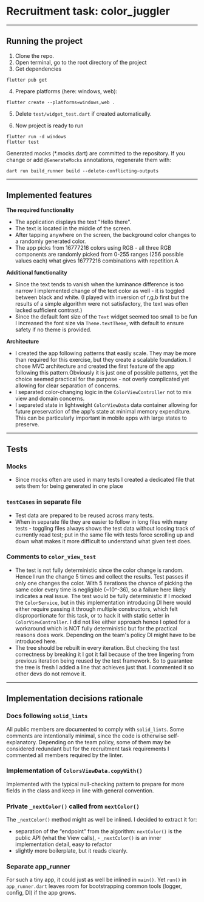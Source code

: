 # Recruitment task: color_juggler

---

## Running the project

1. Clone the repo.
2. Open terminal, go to the root directory of the project
3. Get dependencies

```
flutter pub get
```

4. Prepare platforms (here: windows, web):

```
flutter create --platforms=windows,web .
```

5. Delete `test/widget_test.dart` if created automatically.

6. Now project is ready to run

```
flutter run -d windows
flutter test
```

Generated mocks (*.mocks.dart) are committed to the repository. If you change or add
`@GenerateMocks` annotations, regenerate them with:

```
dart run build_runner build --delete-conflicting-outputs

```

---

## Implemented features

**The required functionality**

- The application displays the text "Hello there".
- The text is located in the middle of the screen.
- After tapping anywhere on the screen, the background color changes to a randomly generated color.
- The app picks from 16777216 colors using RGB - all three RGB components are randomly picked from
  0-255 ranges (256 possible values each) what gives 16777216 combinations with repetition.A

**Additional functionality**

- Since the text tends to vanish when the luminance difference is too narrow I implemented change of
  the text color as well - it is toggled between black and white. (I played with inversion of r,g,b
  first but the results of a simple algorithm were not satisfactory, the text was often lacked
  sufficient contrast.)
- Since the default font size of the `Text` widget seemed too small to be fun I increased the font
  size via `Theme.textTheme`, with default to ensure safety if no theme is provided.

**Architecture**

- I created the app following patterns that easily scale. They may be more than required for this
  exercise, but they create a scalable foundation. I chose MVC architecture and created the first
  feature of the app following this pattern.Obviously it is just one of possible patterns, yet the
  choice seemed practical for the purpose - not overly complicated yet allowing for clear separation
  of concerns.
- I separated color-changing logic in the `ColorViewController` not to mix view and domain concerns.
- I separeted state in lightweight `ColorViewData` data container allowing for future
  preservation of the app's state at minimal memory expenditure. This can be particularly important
  in mobile apps with large states to preserve.

---

## Tests

### Mocks

- Since mocks often are used in many tests I created a dedicated file that sets them for being
  generated in one place

### `testCases` in separate file

- Test data are prepared to be reused across many tests.
- When in separate file they are easier to follow in long files with many tests - toggling files
  always shows the test data without loosing track of currently read test; put in the same file with
  tests force scrolling up and down what makes it more difficult to understand what given test does.

### Comments to `color_view_test`

- The test is not fully deterministic since the color change is random. Hence I run the change 5
  times and collect the results. Test passes if only one changes the color. With 5 iterations
  the chance of picking the same color every time is negligible (~10^-36), so a failure here likely
  indicates a real issue. The test would be fully deterministic if I mocked the `ColorService`, but
  in this implementation introducing DI here would either require passing it through multiple
  constructors, which felt disproportionate for this task, or to hack it with static setter in
  `ColorViewController`. I did not like either approach hence I opted for a workaround which is NOT
  fully deterministic but for the practical reasons does work. Depending on the team's policy DI
  might have to be introduced here.
- The tree should be rebuilt in every iteration. But checking the test correctness by breaking it I
  got it fail because of the tree lingering from previous iteration being reused by the test
  framework. So to guarantee the tree is fresh I added a line that achieves just that. I commented
  it so other devs do not remove it.

---

## Implementation decisions rationale

### Docs following `solid_lints`

All public members are documented to comply with `solid_lints`. Some comments are intentionally
minimal, since the code is otherwise self-explanatory. Depending on the team policy, some of them
may be considered redundant but for the recruitment task requirements I commented all members
required by the linter.

### Implementation of `ColorsViewData.copyWith()`

Implemented with the typical null-checking pattern to prepare for more
fields in the class and keep in line with general convention.

### Private `_nextColor()` called from `nextColor()`

The `_nextColor()` method might as well be inlined. I decided to extract it for:

- separation of the “endpoint” from the algorithm: `nextColor()` is the public API (what the View
  calls), - `_nextColor()` is an inner implementation detail, easy to refactor
- slightly more boilerplate, but it reads cleanly.

### Separate app_runner

For such a tiny app, it could just as well be inlined in `main()`. Yet `run()` in `app_runner.dart`
leaves room for bootstrapping common tools (logger, config, DI) if the app grows.